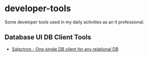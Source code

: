 # developer-tools
Some developer tools used in my daily activities as an it professional.

## Database UI DB Client Tools
- [Sqlectron - One single DB client for any relational DB](https://sqlectron.github.io/)
